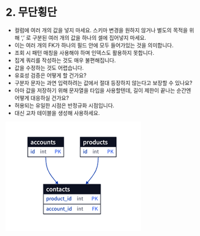 # 2. 무단횡단

- 컬럼에 여러 개의 값을 넣지 마세요. 스키마 변경을 원하지 않거나 별도의 목적을 위해 ‘,’ 로 구분된 여러 개의 값을 하나의 셀에 집어넣지 마세요.
- 이는 여러 개의 FK가 하나의 필드 안에 모두 들어가있는 것을 의미합니다.
- 조회 시 패턴 매칭을 사용해야 하며 인덱스도 활용하지 못합니다.
- 집계 쿼리를 작성하는 것도 매우 불편해집니다.
- 값을 수정하는 것도 어렵습니다.
- 유효성 검증은 어떻게 할 건가요?
- 구분자 문자는 과연 입력하려는 값에서 절대 등장하지 않는다고 보장할 수 있나요?
- 아마 값을 저장하기 위해 문자열을 타입을 사용할텐데, 길이 제한이 끝나는 순간엔 어떻게 대응하실 건가요?
- 허용되는 유일한 시점은 반정규화 시점입니다.
- 대신 교차 테이블을 생성해 사용하세요.

<img src="img/Untitled.png"/>